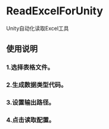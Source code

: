 # ReadExcelForUnity
Unity自动化读取Excel工具

## 使用说明
  ### 1.选择表格文件。
  ### 2.生成数据类型代码。
  ### 3.设置输出路径。
  ### 4.点击读取配置。
